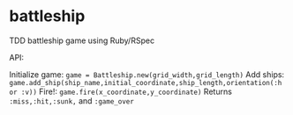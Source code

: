# battleship
TDD battleship game using Ruby/RSpec

API:

Initialize game:
```game = Battleship.new(grid_width,grid_length)```
Add ships:
```game.add_ship(ship_name,initial_coordinate,ship_length,orientation(:h or :v))```
Fire!:
```game.fire(x_coordinate,y_coordinate)```
Returns ```:miss,:hit,:sunk,``` and ```:game_over```
